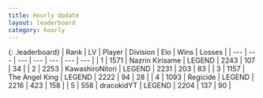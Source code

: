 ```yaml
---
title: Hourly Update
layout: leaderboard
category: hourly
---
```


{: .leaderboard}
| Rank | LV | Player | Division | Elo | Wins | Losses |
| --- | --- | --- | --- | --- | --- | --- |
| <span data-change="0">1</span> | 1571 | <span title="ID: 315148">Nazrin Kirisame</span> | LEGEND | <span data-change="0">2243</span> | <span data-change="0">107</span> | <span data-change="0">34</span> |
| <span data-change="0">2</span> | 2253 | <span title="ID: 164871">KawashiroNitori</span> | LEGEND | <span data-change="0">2231</span> | <span data-change="0">203</span> | <span data-change="0">83</span> |
| <span data-change="0">3</span> | 1157 | <span title="ID: 547162">The Angel King</span> | LEGEND | <span data-change="0">2222</span> | <span data-change="0">94</span> | <span data-change="0">28</span> |
| <span data-change="1">4</span> | 1093 | <span title="ID: 353063">Regicide</span> | LEGEND | <span data-change="0">2216</span> | <span data-change="0">423</span> | <span data-change="0">158</span> |
| <span data-change="-1">5</span> | 558 | <span title="ID: 4106">dracokidYT</span> | LEGEND | <span data-change="-13">2204</span> | <span data-change="0">137</span> | <span data-change="1">90</span> |